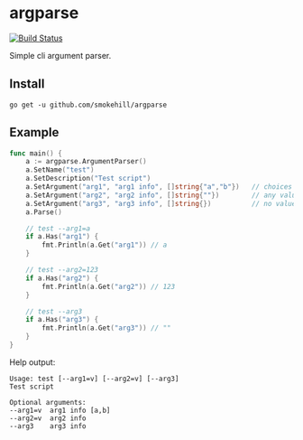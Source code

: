 # argparse

[![Build Status](https://travis-ci.com/smokehill/argparse.svg?branch=master)](https://travis-ci.com/smokehill/argparse)

Simple cli argument parser.

## Install

```
go get -u github.com/smokehill/argparse
```

## Example

```go
func main() {
    a := argparse.ArgumentParser()
    a.SetName("test")
    a.SetDescription("Test script")
    a.SetArgument("arg1", "arg1 info", []string{"a","b"})   // choices [a,b]
    a.SetArgument("arg2", "arg2 info", []string{""})        // any value
    a.SetArgument("arg3", "arg3 info", []string{})          // no value
    a.Parse()

    // test --arg1=a
    if a.Has("arg1") {
        fmt.Println(a.Get("arg1")) // a
    }

    // test --arg2=123
    if a.Has("arg2") {
        fmt.Println(a.Get("arg2")) // 123
    }

    // test --arg3
    if a.Has("arg3") {
        fmt.Println(a.Get("arg3")) // ""
    }
}
```

Help output:
```
Usage: test [--arg1=v] [--arg2=v] [--arg3]
Test script

Optional arguments:
--arg1=v  arg1 info [a,b]
--arg2=v  arg2 info
--arg3    arg3 info
```